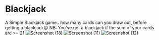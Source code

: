 # Blackjack
A Simple Blackjack game.. how many cards can you draw out, before getting a blackjack😊
NB: You've got a blackjack if the sum of your cards are >= 21
![Screenshot (18)](https://user-images.githubusercontent.com/101476757/174479972-83d692e9-dbd2-4bb7-a538-7dab739dd0be.png)
![Screenshot (11)](https://user-images.githubusercontent.com/101476757/174479952-699783a5-ae42-42c5-b208-a69dc2927e2f.png)
![Screenshot (12)](https://user-images.githubusercontent.com/101476757/174479950-e5be1a54-b6fe-4566-9a68-e96465be841e.png)


